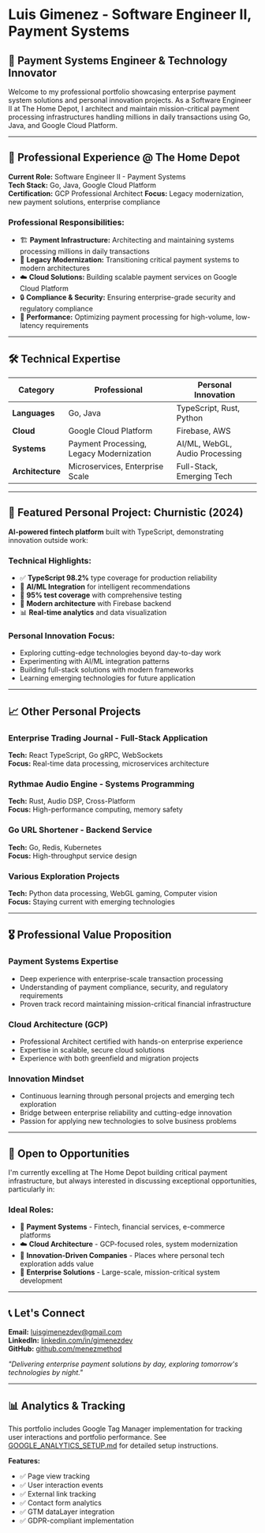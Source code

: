 # Luis Gimenez - Software Engineer II, Payment Systems

## 🏦 **Payment Systems Engineer & Technology Innovator**

Welcome to my professional portfolio showcasing enterprise payment system solutions and personal innovation projects. As a Software Engineer II at The Home Depot, I architect and maintain mission-critical payment processing infrastructures handling millions in daily transactions using Go, Java, and Google Cloud Platform.

---

## 💼 **Professional Experience @ The Home Depot**

**Current Role:** Software Engineer II - Payment Systems  
**Tech Stack:** Go, Java, Google Cloud Platform  
**Certification:** GCP Professional Architect
**Focus:** Legacy modernization, new payment solutions, enterprise compliance  

### **Professional Responsibilities:**
- 🏗️ **Payment Infrastructure:** Architecting and maintaining systems processing millions in daily transactions
- 🔧 **Legacy Modernization:** Transitioning critical payment systems to modern architectures
- ☁️ **Cloud Solutions:** Building scalable payment services on Google Cloud Platform
- 🔒 **Compliance & Security:** Ensuring enterprise-grade security and regulatory compliance
- 🚀 **Performance:** Optimizing payment processing for high-volume, low-latency requirements

---

## 🛠️ **Technical Expertise**

| **Category** | **Professional** | **Personal Innovation** |
|--------------|-----------------|-------------------------|
| **Languages** | Go, Java | TypeScript, Rust, Python |
| **Cloud** | Google Cloud Platform | Firebase, AWS |
| **Systems** | Payment Processing, Legacy Modernization | AI/ML, WebGL, Audio Processing |
| **Architecture** | Microservices, Enterprise Scale | Full-Stack, Emerging Tech |

---

## 🎯 **Featured Personal Project: Churnistic (2024)**

**AI-powered fintech platform** built with TypeScript, demonstrating innovation outside work:

### **Technical Highlights:**
- ✅ **TypeScript 98.2%** type coverage for production reliability
- 🤖 **AI/ML Integration** for intelligent recommendations
- 🧪 **95% test coverage** with comprehensive testing
- 🚀 **Modern architecture** with Firebase backend
- 📊 **Real-time analytics** and data visualization

### **Personal Innovation Focus:**
- Exploring cutting-edge technologies beyond day-to-day work
- Experimenting with AI/ML integration patterns
- Building full-stack solutions with modern frameworks
- Learning emerging technologies for future application

---

## 📈 **Other Personal Projects**

### **Enterprise Trading Journal** - Full-Stack Application
**Tech:** React TypeScript, Go gRPC, WebSockets  
**Focus:** Real-time data processing, microservices architecture

### **Rythmae Audio Engine** - Systems Programming
**Tech:** Rust, Audio DSP, Cross-Platform  
**Focus:** High-performance computing, memory safety

### **Go URL Shortener** - Backend Service
**Tech:** Go, Redis, Kubernetes  
**Focus:** High-throughput service design

### **Various Exploration Projects**
**Tech:** Python data processing, WebGL gaming, Computer vision  
**Focus:** Staying current with emerging technologies

---

## 🎖️ **Professional Value Proposition**

### **Payment Systems Expertise**
- Deep experience with enterprise-scale transaction processing
- Understanding of payment compliance, security, and regulatory requirements
- Proven track record maintaining mission-critical financial infrastructure

### **Cloud Architecture (GCP)**
- Professional Architect certified with hands-on enterprise experience
- Expertise in scalable, secure cloud solutions
- Experience with both greenfield and migration projects

### **Innovation Mindset**
- Continuous learning through personal projects and emerging tech exploration
- Bridge between enterprise reliability and cutting-edge innovation
- Passion for applying new technologies to solve business problems

---

## 🤝 **Open to Opportunities**

I'm currently excelling at The Home Depot building critical payment infrastructure, but always interested in discussing exceptional opportunities, particularly in:

### **Ideal Roles:**
- 🏦 **Payment Systems** - Fintech, financial services, e-commerce platforms
- ☁️ **Cloud Architecture** - GCP-focused roles, system modernization
- 🚀 **Innovation-Driven Companies** - Places where personal tech exploration adds value
- 🏢 **Enterprise Solutions** - Large-scale, mission-critical system development

---

## 📞 **Let's Connect**

**Email:** [luisgimenezdev@gmail.com](mailto:luisgimenezdev@gmail.com)  
**LinkedIn:** [linkedin.com/in/gimenezdev](https://www.linkedin.com/in/gimenezdev)  
**GitHub:** [github.com/menezmethod](https://github.com/menezmethod)  

*"Delivering enterprise payment solutions by day, exploring tomorrow's technologies by night."*

---

## 📊 **Analytics & Tracking**

This portfolio includes Google Tag Manager implementation for tracking user interactions and portfolio performance. See [GOOGLE_ANALYTICS_SETUP.md](./GOOGLE_ANALYTICS_SETUP.md) for detailed setup instructions.

**Features:**
- ✅ Page view tracking
- ✅ User interaction events
- ✅ External link tracking
- ✅ Contact form analytics
- ✅ GTM dataLayer integration
- ✅ GDPR-compliant implementation